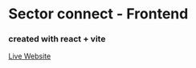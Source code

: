 # Sector connect - Frontend


### created with react + vite

[Live Website](https://phonebook-app-fullstack.fly.dev/)
